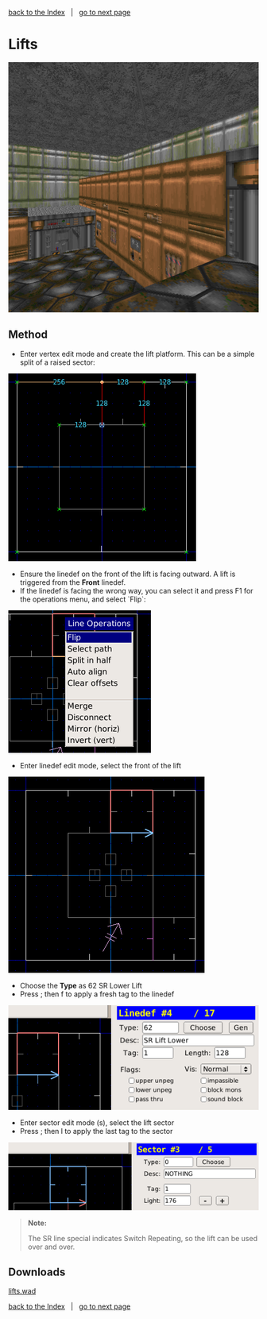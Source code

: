 [back to the Index](User_Index.html)   |   [go to next page](Cookbook_ToxicPool.html)

Lifts
=====

![](user/lifts-01.png)

Method
------

*   Enter vertex edit mode and create the lift platform. This can be a simple split of a raised sector:

![](user/lifts-05.png)

*   Ensure the linedef on the front of the lift is facing outward. A lift is triggered from the **Front** linedef.
*   If the linedef is facing the wrong way, you can select it and press F1 for the operations menu, and select \`Flip\`:

![](user/lifts-06.png)

*   Enter linedef edit mode, select the front of the lift

![](user/lifts-02.png)

*   Choose the **Type** as 62 SR Lower Lift
*   Press ; then f to apply a fresh tag to the linedef

![](user/lifts-03.png)

*   Enter sector edit mode (s), select the lift sector
*   Press ; then l to apply the last tag to the sector

![](user/lifts-04.png)

> **Note:**
>
> The SR line special indicates Switch Repeating, so the lift can be used over and over.

Downloads
---------

[lifts.wad](http://sourceforge.net/projects/eureka-editor/files/Misc/Samples/lifts.wad/download)

[back to the Index](User_Index.html)   |   [go to next page](Cookbook_ToxicPool.html)